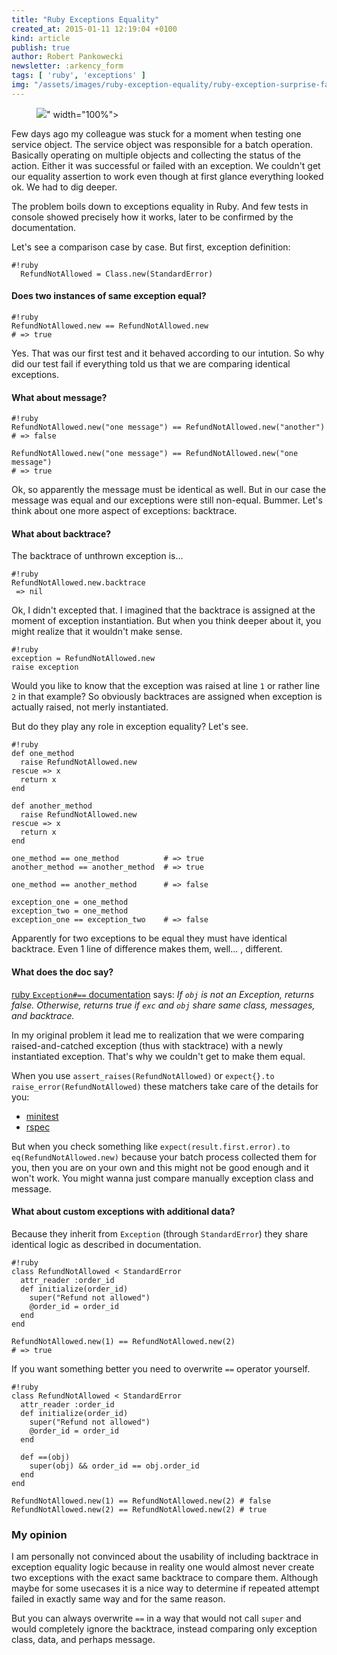 ```yaml
---
title: "Ruby Exceptions Equality"
created_at: 2015-01-11 12:19:04 +0100
kind: article
publish: true
author: Robert Pankowecki
newsletter: :arkency_form
tags: [ 'ruby', 'exceptions' ]
img: "/assets/images/ruby-exception-equality/ruby-exception-surprise-face-fit.jpg"
---
```


<p>
  <figure>
    <img src="<%= src_fit("ruby-exception-equality/ruby-exception-surprise-face.jpg") %>" width="100%">
  </figure>
</p>

Few days ago my colleague was stuck for a moment when testing one service object.
The service object was responsible for a batch operation. Basically operating on
multiple objects and collecting the status of the action. Either it was successful
or failed with an exception. We couldn't get our equality assertion to work even
though at first glance everything looked ok. We had to dig deeper.

<!-- more -->

The problem boils down to exceptions equality in Ruby. And few tests in console
showed precisely how it works, later to be confirmed by the documentation.

Let's see a comparison case by case. But first, exception definition:

```
#!ruby
  RefundNotAllowed = Class.new(StandardError)
```

#### Does two instances of same exception equal?

```
#!ruby
RefundNotAllowed.new == RefundNotAllowed.new
# => true
```

Yes. That was our first test and it behaved according to our intution. So why did our
test fail if everything told us that we are comparing identical exceptions.

#### What about message?

```
#!ruby
RefundNotAllowed.new("one message") == RefundNotAllowed.new("another")
# => false

RefundNotAllowed.new("one message") == RefundNotAllowed.new("one message")
# => true
```

Ok, so apparently the message must be identical as well. But in our case the
message was equal and our exceptions were still non-equal. Bummer. Let's think
about one more aspect of exceptions: backtrace.

#### What about backtrace?

The backtrace of unthrown exception is...

```
#!ruby
RefundNotAllowed.new.backtrace
 => nil
```

Ok, I didn't excepted that. I imagined that the backtrace is assigned at the
moment of exception instantiation. But when you think deeper about it, you
might realize that it wouldn't make sense.

```
#!ruby
exception = RefundNotAllowed.new
raise exception
```

Would you like to know that the exception was raised at line `1` or rather
line `2` in that example? So obviously backtraces are assigned when
exception is actually raised, not merly instantiated.

But do they play any role in exception equality? Let's see.

```
#!ruby
def one_method
  raise RefundNotAllowed.new
rescue => x
  return x
end

def another_method
  raise RefundNotAllowed.new
rescue => x
  return x
end

one_method == one_method          # => true
another_method == another_method  # => true

one_method == another_method      # => false

exception_one = one_method
exception_two = one_method
exception_one == exception_two    # => false
```

Apparently for two exceptions to be equal they must have identical
backtrace. Even 1 line of difference makes them, well... , different.

#### What does the doc say?

[ruby `Exception#==` documentation](http://www.ruby-doc.org/core-2.2.0/Exception.html#method-i-3D-3D) says:
_If `obj` is not an Exception, returns false. Otherwise, returns true if `exc` and `obj` share same
class, messages, and backtrace._

In my original problem it lead me to realization that we were comparing
raised-and-catched exception (thus with stacktrace) with a newly
instantiated exception. That's why we couldn't get to make them equal.

When you use `assert_raises(RefundNotAllowed)` or
`expect{}.to raise_error(RefundNotAllowed)` these matchers take care of
the details for you:

* [minitest](https://github.com/seattlerb/minitest/blob/7298fce695b7a386392a293f23e6253576b05473/lib/minitest/assertions.rb#L301)
* [rspec](https://github.com/rspec/rspec-expectations/blob/1c877e07e6dda41f1cf124934cee7d02e4540c8b/lib/rspec/matchers/built_in/raise_error.rb#L32)

But when you check something like
`expect(result.first.error).to eq(RefundNotAllowed.new)` because your batch
process collected them for you, then you are on your own and this might not
be good enough and it won't work. You might wanna just compare manually
exception class and message.

#### What about custom exceptions with additional data?

Because they inherit from `Exception` (through `StandardError`) they share identical
logic as described in documentation.

```
#!ruby
class RefundNotAllowed < StandardError
  attr_reader :order_id
  def initialize(order_id)
    super("Refund not allowed")
    @order_id = order_id
  end
end

RefundNotAllowed.new(1) == RefundNotAllowed.new(2)
# => true
```

If you want something better you need to overwrite `==` operator yourself.

```
#!ruby
class RefundNotAllowed < StandardError
  attr_reader :order_id
  def initialize(order_id)
    super("Refund not allowed")
    @order_id = order_id
  end

  def ==(obj)
    super(obj) && order_id == obj.order_id
  end
end

RefundNotAllowed.new(1) == RefundNotAllowed.new(2) # false
RefundNotAllowed.new(2) == RefundNotAllowed.new(2) # true
```

### My opinion

I am personally not convinced about the usability of including backtrace in
exception equality logic because in reality one would almost never create
two exceptions with the exact same backtrace to compare them. Although maybe
for some usecases it is a nice way to determine if repeated attempt failed in
exactly same way and for the same reason.

But you can always overwrite `==` in a way that would not call `super` and
would completely ignore the backtrace, instead comparing only exception class, data,
and perhaps message.
